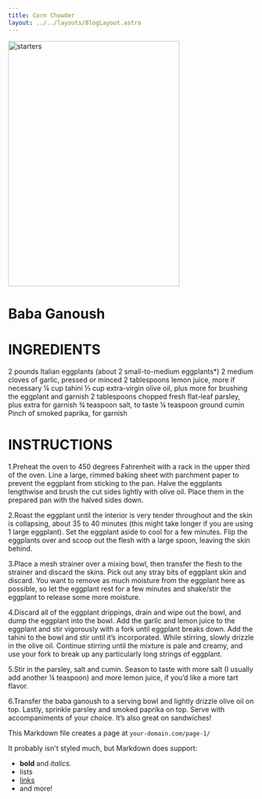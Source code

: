 ```yaml
---
title: Corn Chowder
layout: ../../layouts/BlogLayout.astro
---
```

<!-- ![starters](/images/starters.png) -->
<img src='/images/chicken.jpeg' alt='starters' width='350' height='500' />

# Baba Ganoush

# INGREDIENTS

2 pounds Italian eggplants (about 2 small-to-medium eggplants*)
2 medium cloves of garlic, pressed or minced
2 tablespoons lemon juice, more if necessary
¼ cup tahini
⅓ cup extra-virgin olive oil, plus more for brushing the eggplant and garnish
2 tablespoons chopped fresh flat-leaf parsley, plus extra for garnish
¾ teaspoon salt, to taste
¼ teaspoon ground cumin
Pinch of smoked paprika, for garnish



# INSTRUCTIONS
1.Preheat the oven to 450 degrees Fahrenheit with a rack in the upper third of the oven. Line a large, rimmed baking sheet with parchment paper to prevent the eggplant from sticking to the pan. Halve the eggplants lengthwise and brush the cut sides lightly with olive oil. Place them in the prepared pan with the halved sides down.

2.Roast the eggplant until the interior is very tender throughout and the skin is collapsing, about 35 to 40 minutes (this might take longer if you are using 1 large eggplant). Set the eggplant aside to cool for a few minutes. Flip the eggplants over and scoop out the flesh with a large spoon, leaving the skin behind.

3.Place a mesh strainer over a mixing bowl, then transfer the flesh to the strainer and discard the skins. Pick out any stray bits of eggplant skin and discard. You want to remove as much moisture from the eggplant here as possible, so let the eggplant rest for a few minutes and shake/stir the eggplant to release some more moisture.

4.Discard all of the eggplant drippings, drain and wipe out the bowl, and dump the eggplant into the bowl. Add the garlic and lemon juice to the eggplant and stir vigorously with a fork until eggplant breaks down. Add the tahini to the bowl and stir until it’s incorporated. While stirring, slowly drizzle in the olive oil. Continue stirring until the mixture is pale and creamy, and use your fork to break up any particularly long strings of eggplant.

5.Stir in the parsley, salt and cumin. Season to taste with more salt (I usually add another ¼ teaspoon) and more lemon juice, if you’d like a more tart flavor.


6.Transfer the baba ganoush to a serving bowl and lightly drizzle olive oil on top. Lastly, sprinkle parsley and smoked paprika on top. Serve with accompaniments of your choice. It’s also great on sandwiches!




This Markdown file creates a page at `your-domain.com/page-1/`

It probably isn't styled much, but Markdown does support:
- **bold** and _italics._
- lists
- [links](https://astro.build)
- and more!